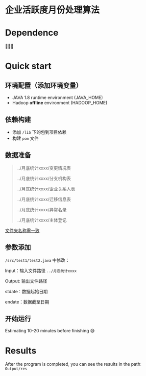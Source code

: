 # 企业活跃度月份处理算法
# Dependence
:eyes::eyes::eyes:
# Quick start
## 环境配置（添加环境变量）
* JAVA 1.8 runtime environment (JAVA_HOME)
* Hadoop __offline__ environment (HADOOP_HOME)
## 依赖构建
* 添加 `/lib` 下的包到项目依赖
* 构建 `pom` 文件
## 数据准备
> ../月底统计xxxx/变更情况表
> 
> ../月底统计xxxx/分支机构表
> 
> ../月底统计xxxx/企业关系人表
> 
> ../月底统计xxxx/迁移信息表
> 
> ../月底统计xxxx/异常名录
> 
> ../月底统计xxxx/主体登记
> 
<u>文件夹名称需一致</u>

## 参数添加
`/src/test1/test2.java` 中修改：

Input：输入文件路径 `../月底统计xxxx`

Output: 输出文件路径 

stdate：数据起始日期

endate：数据截至日期

## 开始运行
Estimating 10-20 minutes before finishing :sweat_smile:

# Results

After the program is completed, you can see the results in the path: `Output/res`
